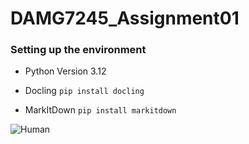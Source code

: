 # DAMG7245_Assignment01

### Setting up the environment

- Python Version 3.12

- Docling
  `pip install docling`

- MarkItDown
  `pip install markitdown`


![Human](https://upload.wikimedia.org/wikipedia/commons/6/68/Akha_cropped_hires.JPG)